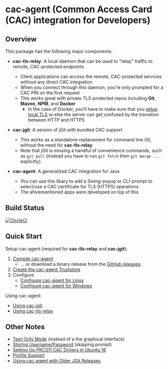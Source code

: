 cac-agent (Common Access Card (CAC) integration for Developers)
================

Overview
----------------

This package has the following major components:

* **cac-tls-relay**: A local daemon that can be used to "relay" traffic to remote, CAC-protected endpoints
	* Client applications can access the remote, CAC-protected services without any direct CAC integration
	* When you connect through this daemon, you're only prompted for a CAC PIN on the first request
	* This works great with private TLS-protected repos including **Git**, **Maven**, **NPM**, and **Docker**
		* In the case of Docker, you'll have to make sure that you [setup local TLS](Using-local-tls-with-tls-relay.md) or else the server can get confused by the transition between HTTP and HTTPS

* **cac-jgit**: A version of jGit with bundled CAC support
	* This works as a standalone replacement for command line Git, without the need for **cac-tls-relay**
	* Note that jGit is missing a handful of convenience commands, such as `git pull` (instead you have to run `git fetch` then `git merge ...` explicitly).

* **cac-agent**: A generalized CAC integration for Java
	* You can use this libary to add a Swing-popup or CLI-prompt to select/use a CAC certificate for TLS (HTTPS) operations
	* The aforementioned apps were developed on top of this


Build Status
----------------

[![CircleCI](https://circleci.com/gh/MoebiusSolutions/cac-agent.svg?style=svg)](https://circleci.com/gh/MoebiusSolutions/cac-agent)


Quick Start
----------------

Setup cac-agent (required for **cac-tls-relay** and **cac-jgit**):

1. [Compile cac-agent](Compile-cac-agent.md)
	* ... or download a binary release from the [GitHub releases](https://github.com/MoebiusSolutions/cac-agent/releases).
2. [Create the cac-agent Truststore](Create-the-cac-agent-Truststore.md)
3. Configure
	* [Configure cac-agent for Linux](Configure-cac-agent-for-Linux.md)
	* [Configure cac-agent for Windows](Configure-cac-agent-for-Windows.md)

Using cac-agent:

* [Using cac-jgit](Using-cac-agent-with-Git.md)
* [Using cac-tls-relay](Using-cac-agent-with-ssl-relay.md)


Other Notes
----------------

* [Text-Only Mode](Text-Only-Mode.md) (instead of a the graphical interface)
* [Storing Username/Password](Storing-Username-Password.md) (skipping prompt)
* [Setting Up PKCS11 CAC Drivers in Ubuntu 16](Setting-Up-PKCS11-CAC-Drivers-in-Ubuntu-16.md)
* [Profile Support](Profile-Support.md) 
* [Using cac-agent with Older JGit Releases](Using-cac-agent-with-Older-JGit-Releases.md)
